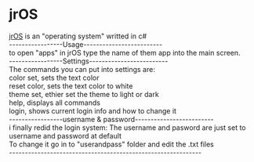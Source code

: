 # jrOS
[jrOS](https://github.com/justice5600000/jrOS) is an "operating system" writted in c# <br>
-----------------Usage------------------------- <br>
to open "apps" in jrOS type the name of them app into the main screen. <br>
-----------------Settings------------------------- <br>
The commands you can put into settings are: <br>
color set, sets the text color <br>
reset color, sets the text color to white <br>
theme set, ethier set the theme to light or dark <br>
help, displays all commands <br>
login, shows current login info and how to change it <br>
-----------------username & password------------------------- <br>
i finally redid the login system:
The username and pasword are just set to username and password at default <br> 
To change it go in to "userandpass" folder and edit the .txt files <br>
------------------------------------------------------------- <br>

